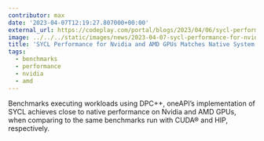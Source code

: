 ```yaml
---
contributor: max
date: '2023-04-07T12:19:27.807000+00:00'
external_url: https://codeplay.com/portal/blogs/2023/04/06/sycl-performance-for-nvidia-and-amd-gpus-matches-native-system-language
image: ../../../static/images/news/2023-04-07-sycl-performance-for-nvidia-and-amd-gpus-matches-native-system-language.webp
title: 'SYCL Performance for Nvidia and AMD GPUs Matches Native System Language'
tags:
  - benchmarks
  - performance
  - nvidia
  - amd
---
```


Benchmarks executing workloads using DPC++, oneAPI’s implementation of SYCL achieves close to native performance on
Nvidia and AMD GPUs, when comparing to the same benchmarks run with CUDA® and HIP, respectively.

